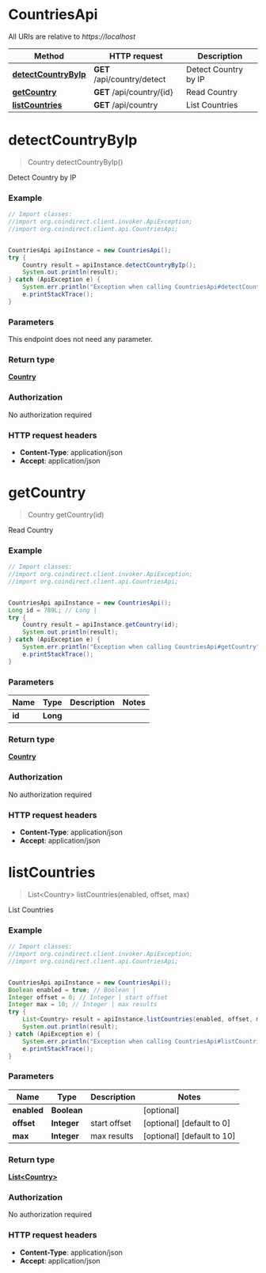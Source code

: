 # CountriesApi

All URIs are relative to *https://localhost*

Method | HTTP request | Description
------------- | ------------- | -------------
[**detectCountryByIp**](CountriesApi.md#detectCountryByIp) | **GET** /api/country/detect | Detect Country by IP
[**getCountry**](CountriesApi.md#getCountry) | **GET** /api/country/{id} | Read Country
[**listCountries**](CountriesApi.md#listCountries) | **GET** /api/country | List Countries


<a name="detectCountryByIp"></a>
# **detectCountryByIp**
> Country detectCountryByIp()

Detect Country by IP



### Example
```java
// Import classes:
//import org.coindirect.client.invoker.ApiException;
//import org.coindirect.client.api.CountriesApi;


CountriesApi apiInstance = new CountriesApi();
try {
    Country result = apiInstance.detectCountryByIp();
    System.out.println(result);
} catch (ApiException e) {
    System.err.println("Exception when calling CountriesApi#detectCountryByIp");
    e.printStackTrace();
}
```

### Parameters
This endpoint does not need any parameter.

### Return type

[**Country**](Country.md)

### Authorization

No authorization required

### HTTP request headers

 - **Content-Type**: application/json
 - **Accept**: application/json

<a name="getCountry"></a>
# **getCountry**
> Country getCountry(id)

Read Country



### Example
```java
// Import classes:
//import org.coindirect.client.invoker.ApiException;
//import org.coindirect.client.api.CountriesApi;


CountriesApi apiInstance = new CountriesApi();
Long id = 789L; // Long | 
try {
    Country result = apiInstance.getCountry(id);
    System.out.println(result);
} catch (ApiException e) {
    System.err.println("Exception when calling CountriesApi#getCountry");
    e.printStackTrace();
}
```

### Parameters

Name | Type | Description  | Notes
------------- | ------------- | ------------- | -------------
 **id** | **Long**|  |

### Return type

[**Country**](Country.md)

### Authorization

No authorization required

### HTTP request headers

 - **Content-Type**: application/json
 - **Accept**: application/json

<a name="listCountries"></a>
# **listCountries**
> List&lt;Country&gt; listCountries(enabled, offset, max)

List Countries



### Example
```java
// Import classes:
//import org.coindirect.client.invoker.ApiException;
//import org.coindirect.client.api.CountriesApi;


CountriesApi apiInstance = new CountriesApi();
Boolean enabled = true; // Boolean | 
Integer offset = 0; // Integer | start offset
Integer max = 10; // Integer | max results
try {
    List<Country> result = apiInstance.listCountries(enabled, offset, max);
    System.out.println(result);
} catch (ApiException e) {
    System.err.println("Exception when calling CountriesApi#listCountries");
    e.printStackTrace();
}
```

### Parameters

Name | Type | Description  | Notes
------------- | ------------- | ------------- | -------------
 **enabled** | **Boolean**|  | [optional]
 **offset** | **Integer**| start offset | [optional] [default to 0]
 **max** | **Integer**| max results | [optional] [default to 10]

### Return type

[**List&lt;Country&gt;**](Country.md)

### Authorization

No authorization required

### HTTP request headers

 - **Content-Type**: application/json
 - **Accept**: application/json

